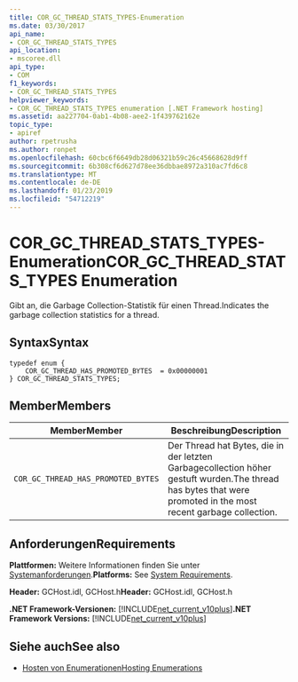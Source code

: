 ```yaml
---
title: COR_GC_THREAD_STATS_TYPES-Enumeration
ms.date: 03/30/2017
api_name:
- COR_GC_THREAD_STATS_TYPES
api_location:
- mscoree.dll
api_type:
- COM
f1_keywords:
- COR_GC_THREAD_STATS_TYPES
helpviewer_keywords:
- COR_GC_THREAD_STATS_TYPES enumeration [.NET Framework hosting]
ms.assetid: aa227704-0ab1-4b08-aee2-1f439762162e
topic_type:
- apiref
author: rpetrusha
ms.author: ronpet
ms.openlocfilehash: 60cbc6f6649db28d06321b59c26c45668628d9ff
ms.sourcegitcommit: 6b308cf6d627d78ee36dbbae8972a310ac7fd6c8
ms.translationtype: MT
ms.contentlocale: de-DE
ms.lasthandoff: 01/23/2019
ms.locfileid: "54712219"
---
```

# <a name="corgcthreadstatstypes-enumeration"></a><span data-ttu-id="b7e20-102">COR_GC_THREAD_STATS_TYPES-Enumeration</span><span class="sxs-lookup"><span data-stu-id="b7e20-102">COR_GC_THREAD_STATS_TYPES Enumeration</span></span>
<span data-ttu-id="b7e20-103">Gibt an, die Garbage Collection-Statistik für einen Thread.</span><span class="sxs-lookup"><span data-stu-id="b7e20-103">Indicates the garbage collection statistics for a thread.</span></span>  
  
## <a name="syntax"></a><span data-ttu-id="b7e20-104">Syntax</span><span class="sxs-lookup"><span data-stu-id="b7e20-104">Syntax</span></span>  
  
```  
typedef enum {  
    COR_GC_THREAD_HAS_PROMOTED_BYTES  = 0x00000001  
} COR_GC_THREAD_STATS_TYPES;  
```  
  
## <a name="members"></a><span data-ttu-id="b7e20-105">Member</span><span class="sxs-lookup"><span data-stu-id="b7e20-105">Members</span></span>  
  
|<span data-ttu-id="b7e20-106">Member</span><span class="sxs-lookup"><span data-stu-id="b7e20-106">Member</span></span>|<span data-ttu-id="b7e20-107">Beschreibung</span><span class="sxs-lookup"><span data-stu-id="b7e20-107">Description</span></span>|  
|------------|-----------------|  
|`COR_GC_THREAD_HAS_PROMOTED_BYTES`|<span data-ttu-id="b7e20-108">Der Thread hat Bytes, die in der letzten Garbagecollection höher gestuft wurden.</span><span class="sxs-lookup"><span data-stu-id="b7e20-108">The thread has bytes that were promoted in the most recent garbage collection.</span></span>|  
  
## <a name="requirements"></a><span data-ttu-id="b7e20-109">Anforderungen</span><span class="sxs-lookup"><span data-stu-id="b7e20-109">Requirements</span></span>  
 <span data-ttu-id="b7e20-110">**Plattformen:** Weitere Informationen finden Sie unter [Systemanforderungen](../../../../docs/framework/get-started/system-requirements.md).</span><span class="sxs-lookup"><span data-stu-id="b7e20-110">**Platforms:** See [System Requirements](../../../../docs/framework/get-started/system-requirements.md).</span></span>  
  
 <span data-ttu-id="b7e20-111">**Header:** GCHost.idl, GCHost.h</span><span class="sxs-lookup"><span data-stu-id="b7e20-111">**Header:** GCHost.idl, GCHost.h</span></span>  
  
 <span data-ttu-id="b7e20-112">**.NET Framework-Versionen:** [!INCLUDE[net_current_v10plus](../../../../includes/net-current-v10plus-md.md)]</span><span class="sxs-lookup"><span data-stu-id="b7e20-112">**.NET Framework Versions:** [!INCLUDE[net_current_v10plus](../../../../includes/net-current-v10plus-md.md)]</span></span>  
  
## <a name="see-also"></a><span data-ttu-id="b7e20-113">Siehe auch</span><span class="sxs-lookup"><span data-stu-id="b7e20-113">See also</span></span>
- [<span data-ttu-id="b7e20-114">Hosten von Enumerationen</span><span class="sxs-lookup"><span data-stu-id="b7e20-114">Hosting Enumerations</span></span>](../../../../docs/framework/unmanaged-api/hosting/hosting-enumerations.md)
